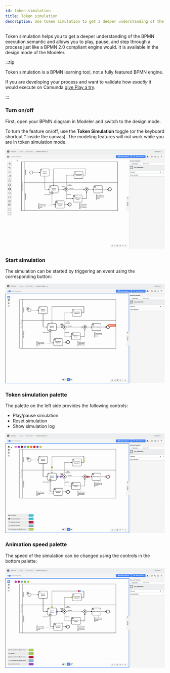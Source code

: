 ```yaml
---
id: token-simulation
title: Token simulation
description: Use token simulation to get a deeper understanding of the BPMN execution semantics by playing, pausing, and stepping through your processes.
---
```


Token simulation helps you to get a deeper understanding of the BPMN execution semantic and allows you to play, pause, and step through a process just like a BPMN 2.0 compliant engine would.
It is available in the design mode of the Modeler.

:::tip

Token simulation is a BPMN learning tool, not a fully featured BPMN engine.

If you are developing your process and want to validate how _exactly_ it would execute on Camunda [give Play a try](https://docs.camunda.io/docs/components/modeler/web-modeler/play-your-process/).

:::


### Turn on/off

First, open your BPMN diagram in Modeler and switch to the design mode.

To turn the feature on/off, use the **Token Simulation** toggle (or the keyboard shortcut `T` inside the canvas). The modeling features will not work while you are in token simulation mode.

![token simulation toggle](img/token-simulation/toggle.gif)

### Start simulation

The simulation can be started by triggering an event using the corresponding button:

![token simulation start](img/token-simulation/start.gif)

### Token simulation palette

The palette on the left side provides the following controls:

- Play/pause simulation
- Reset simulation
- Show simulation log

![token simulation play](img/token-simulation/play.gif)

### Animation speed palette

The speed of the simulation can be changed using the controls in the bottom palette:

![token simulation speed](img/token-simulation/speed.gif)
